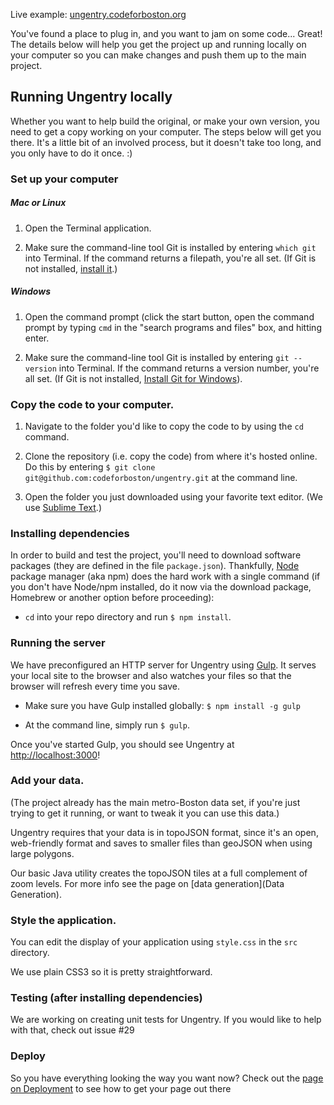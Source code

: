 Live example: [ungentry.codeforboston.org](ungentry.codeforboston.org)

You've found a place to plug in, and you want to jam on some code... Great!
The details below will help you get the project up and running locally on your computer so you can make changes and push them up to the main project.


## Running Ungentry locally
Whether you want to help build the original, or make your own version, you need to get a copy working on your computer.  The steps below will get you there.  It's a little bit of an involved process, but it doesn't take too long, and you only have to do it once. :)
### Set up your computer

##### Mac or Linux

1. Open the Terminal application.

2. Make sure the command-line tool Git is installed by entering `which git` into Terminal. If the command returns a filepath, you're all set. (If Git is not installed, [install it](http://git-scm.com/book/en/Getting-Started-Installing-Git).)

##### Windows

1. Open the command prompt (click the start button, open the command prompt by typing `cmd` in the "search programs and files" box, and hitting enter.

2. Make sure the command-line tool Git is installed by entering `git --version` into Terminal. If the command returns a version number, you're all set. (If Git is not installed,
[Install Git for Windows](http://git-scm.com/book/en/Getting-Started-Installing-Git)).


### Copy the code to your computer.

1. Navigate to the folder you'd like to copy the code to by using the `cd` command.

2. Clone the repository (i.e. copy the code) from where it's hosted online. Do this by entering `$ git clone git@github.com:codeforboston/ungentry.git` at the command line.

3. Open the folder you just downloaded using your favorite text editor. (We use [Sublime Text](http://www.sublimetext.com/).)

### Installing dependencies

In order to build and test the project, you'll need to download software packages (they are defined in the file  `package.json`). Thankfully, [Node](http://nodejs.org/) package manager (aka npm) does the hard work with a single command (if you don't have Node/npm installed, do it now via the download package, Homebrew or another option before proceeding):

* `cd` into your repo directory and run `$ npm install`.

### Running the server

We have preconfigured an HTTP server for Ungentry using [Gulp](http://gulpjs.com/).  It serves your local site to the browser and also watches your files so that the browser will refresh every time you save.


* Make sure you have Gulp installed globally: `$ npm install -g gulp`

* At the command line, simply run `$ gulp`.

Once you've started Gulp, you should see Ungentry at [http://localhost:3000](http://localhost:3000)!

### Add your data.

(The project already has the main metro-Boston data set, if you're just trying to get it running, or want to tweak it you can use this data.)

Ungentry requires that your data is in topoJSON format, since it's an open, web-friendly format and saves to smaller files than geoJSON when using large polygons.

Our basic Java utility creates the topoJSON tiles at a full complement of zoom levels. For more info see the page on [data generation](Data Generation). 



### Style the application.

You can edit the display of your application using `style.css` in the `src` directory.

We use plain CSS3 so it is pretty straightforward. 



### Testing (after installing dependencies)

We are working on creating unit tests for Ungentry.  If you would like to help with that, check out issue #29


### Deploy
So you have everything looking the way you want now?  Check out the [page on Deployment](Deployment) to see how to get your page out there
